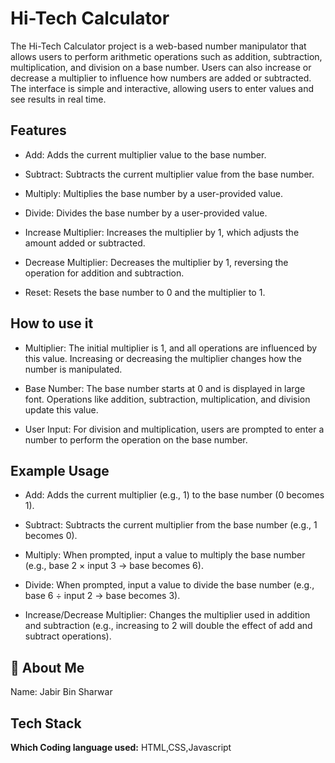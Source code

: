 
# Hi-Tech Calculator

The Hi-Tech Calculator project is a web-based number manipulator that allows users to perform arithmetic operations such as addition, subtraction, multiplication, and division on a base number. Users can also increase or decrease a multiplier to influence how numbers are added or subtracted. The interface is simple and interactive, allowing users to enter values and see results in real time.
## Features



- Add: Adds the current multiplier value to the base number.

- Subtract: Subtracts the current multiplier value from the base number.

- Multiply: Multiplies the base number by a user-provided value.

- Divide: Divides the base number by a user-provided value.

- Increase Multiplier: Increases the multiplier by 1, which adjusts the amount added or subtracted.

- Decrease Multiplier: Decreases the multiplier by 1, reversing the operation for addition and subtraction.

- Reset: Resets the base number to 0 and the multiplier to 1.
## How to use it

- Multiplier: The initial multiplier is 1, and all operations are influenced by this value. Increasing or decreasing the multiplier changes how the number is manipulated.

- Base Number: The base number starts at 0 and is displayed in large font. Operations like addition, subtraction, multiplication, and division update this value.

- User Input: For division and multiplication, users are prompted to enter a number to perform the operation on the base number.
## Example Usage

- Add: Adds the current multiplier (e.g., 1) to the base number (0 becomes 1).

- Subtract: Subtracts the current multiplier from the base number (e.g., 1 becomes 0).

- Multiply: When prompted, input a value to multiply the base number (e.g., base 2 × input 3 → base becomes 6).

- Divide: When prompted, input a value to divide the base number (e.g., base 6 ÷ input 2 → base becomes 3).

- Increase/Decrease Multiplier: Changes the multiplier used in addition and subtraction (e.g., increasing to 2 will double the effect of add and subtract operations).
## 🚀 About Me

Name: Jabir Bin Sharwar


## Tech Stack

**Which Coding language used:** HTML,CSS,Javascript